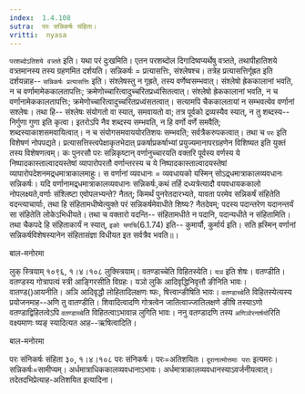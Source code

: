 ```yaml
---
index:  1.4.108
sutra:  परः सन्निकर्षः संहिता।
vritti:  nyasa
---
```


`परशब्दोऽतिशये वत्र्तते` इति। यथा परं दुःखमिति। एतन परशब्दोल दिगादिष्वप्यर्थेषु वत्र्तते, तथापीहातिशये वत्र्तमानस्य तस्य ग्रहणमित दर्शयति। सन्निकर्षः = प्रत्यासत्तिः, संश्लेषश्च। तत्रेह प्रत्यासत्तिर्गृह्रत इति दर्शयन्नाह-- `सन्निकर्षः प्रत्यासत्तिः` इति। संश्लेषस्तु न गृह्रते, तस्य वर्णेष्वसम्भवात्। संश्लेषो ह्रेककालानां भवति, न च वर्णामामेककालतापत्तिः; क्रमेणोच्चारित्वादुच्चरितप्रध्वंसितत्वात्। संश्लेषो ह्रेककालानां भवति, न च वर्णानामेककालतापत्तिः; क्रमेणोच्चारित्वादुच्चरितप्रध्वंसतत्वात्। सत्यामपि चैककालतायां न सम्भवत्येव वर्णानां सश्लेषः। तथा हि-- संश्लेषः संयोगतो वा स्यात्, समवायतो वा; तत्र पूर्वको द्रव्यस्यैव स्यात्, न तु शब्दस्य-- निर्गुणा गुणा इति कृत्वा। इतरोऽपि नैव शब्दस्य सम्भवति, न हि वर्णो वर्णे समवैति; शब्दस्याकाशसमवायित्वात्। न च संयोगसमवाययोरतिशयः सम्भवति; सर्वत्रैकरुपकत्वात्। तथा च `परः` इति विशेषणं नोपपद्यते। प्रत्यासत्तिस्त्वपेक्षाकृतभेदात् प्रकर्षाप्रकर्षाभ्यां प्रयुज्यमानापरग्रहणेन विशिष्यत इति युक्तं तस्य विशेषणत्वम्। कः पुनरसौ परः सन्निकृष्टान् वर्णानुच्चारयति वक्तरि पूर्वस्य वर्णस्य ये निष्पादकास्ताल्वादयस्तेषां व्यापारोपरतौ वर्णान्तरस्य च ये निष्पादकास्ताल्वादयस्तेषां व्यापारोपदेशनमद्र्धमात्राकालमाहुः। स वर्णानां व्यवधानः = व्यवधायको यस्मिन् सोऽद्र्धमात्राकालव्यवधानः सन्निकर्षः। यदि वर्णानामद्र्धमात्राकालव्यवधानः सन्निकर्षः,कथं तर्हि दध्यत्रेत्यादौ वयवधायककालो नोपलक्ष्यते,वर्णाः संश्लिष्टा एवोपलभ्यन्ते? नैतत्; किमर्थं पुनरेतदारभ्यते, यावता परमेव सन्निकर्षं संहितेति वदन्त्याचार्याः, तथा हि संहितामधीष्वेत्युक्ते परं सन्निकर्षमेवाधीते शिष्यः? नैतदेवम्; पदस्य पदान्तरेण यदानन्तर्यं सा संहितेति लोकेऽभिधीयते। तथा च वक्तारो वदन्ति-- संहितामधीते न पदानि, पदान्यधीते न संहितामिति। तथा चैकपदे हि संहिताकार्यं न स्यात्, `इको यणचि`(6.1.74) इति-- कुमार्यौ, कुर्मार्य इति। सति ह्रस्मिन् वर्णानां सन्निकर्षविशेषस्यानेन संहितासंज्ञा विधीयत इत सर्वत्रैव भवति॥।




बाल-मनोरमा

लुक् स्त्रियाम् १०९६, १।४।१०८ लुक्स्त्रियाम्। वतण्डाच्चेति विहितस्येति। `यञ` इति शेषः। वतण्डीति। वतण्डस्य गोत्रापत्यं स्त्री आङ्गिरसीति विग्रहः। यञो लुकि आदिवृद्धिनिवृत्तौ ङीनिति भावः। वातण्ड()आयनीति। अञि आदिवृद्धौ लोहितादिलक्षणः ष्फः, षित्त्वान्ङीषिति भावः। `वतण्डाच्चे`ति विहितस्येत्यस्य प्रयोजनमाह--अणि तु वातण्डीति। शिवादित्वादणि गोत्रत्वेन जातित्वाज्जातिलक्षणे ङीषि तस्याऽणो वतण्डाद्विहितत्वेऽपि `वतण्डाच्चे`ति विहितत्वाऽभावान्न लुगिति भावः। ननु वतण्डादणि तस्य `अणिञोरनार्षयो`रिति वक्ष्यमाणः ष्यङ् स्यादित्यत आह--ऋषित्वादिति। 


बाल-मनोरमा

परः संनिकर्षः संहिता ३०, १।४।१०८ परः संनिकर्षः। परः=अतिशयितः। `दूरानात्मोत्तमाः पराः` इत्यमरः। सन्निकर्षः=सामीप्यम्। अर्धमात्राधिककालव्यवधानाऽभावः। अर्धमात्राकालव्यवधानस्याऽवर्जनीयत्वात्। तदेतदभिप्रेत्याह-अतिशयित इत्यादिना।
